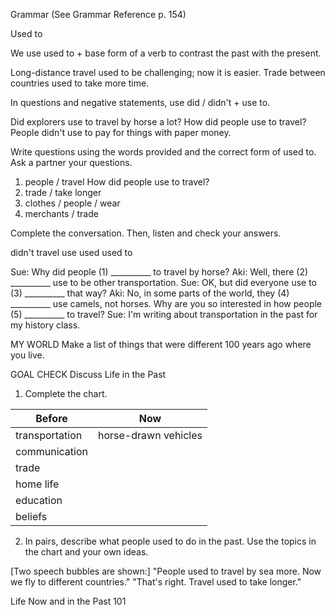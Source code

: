 Grammar (See Grammar Reference p. 154)

Used to

We use used to + base form of a verb to contrast the past with the present.

Long-distance travel used to be challenging; now it is easier. Trade between countries used to take more time.

In questions and negative statements, use did / didn't + use to.

Did explorers use to travel by horse a lot? How did people use to travel? People didn't use to pay for things with paper money.

Write questions using the words provided and the correct form of used to. Ask a partner your questions.

1. people / travel How did people use to travel?
2. trade / take longer
3. clothes / people / wear
4. merchants / trade

Complete the conversation. Then, listen and check your answers.

didn't   travel   use   used   used to

Sue: Why did people (1) __________ to travel by horse?
Aki: Well, there (2) __________ use to be other transportation.
Sue: OK, but did everyone use to (3) __________ that way?
Aki: No, in some parts of the world, they (4) __________ use camels, not horses. Why are you so interested in how people (5) __________ to travel?
Sue: I'm writing about transportation in the past for my history class.

MY WORLD Make a list of things that were different 100 years ago where you live.

GOAL CHECK Discuss Life in the Past

1. Complete the chart.

Before | Now
--- | ---
transportation | horse-drawn vehicles | motor vehicles
communication | |
trade | |
home life | |
education | |
beliefs | |

2. In pairs, describe what people used to do in the past. Use the topics in the chart and your own ideas.

[Two speech bubbles are shown:]
"People used to travel by sea more. Now we fly to different countries."
"That's right. Travel used to take longer."

Life Now and in the Past   101
